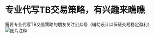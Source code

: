 # 专业代写TB交易策略，有兴趣来瞧瞧

需要专业代写TB交易策略的朋友关注公众号（辅助设计以保证交易稳定盈利）
![图片注释](http://storage-uqer.datayes.com/56f0c5c5228e5b887ee50f0d/e7db8d94-3356-11e9-a01e-0242ac140002)